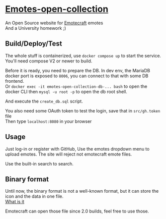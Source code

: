 # [Emotes-open-collection](emotes.kosmx.dev)
An Open Source website for [Emotecraft](https://github.com/KosmX/emotes) emotes  
And a University homework ;)

## Build/Deploy/Test

The whole stuff is containerized, use `docker compose up` to start the service.  
You'll need compose V2 or newer to build.  

Before it is ready, you need to prepare the DB. In dev env, the MariaDB docker port is exposed to `8006`, you can connect to that with some DB frontend.  
Or `docker exec -it emotes-open-collection-db-... bash` to open the docker CLI then `mysql -u root -p` to open the db root shell.  

And execute the `create_db.sql` script.  

You also need some OAuth token to test the login, save that in `src/gh.token` file  
Then type `localhost:8080` in your browser  

## Usage 
Just log-in or register with GitHub,
Use the emotes dropdown menu to upload emotes. The site will reject not emotecraft emote files.

Use the built-in search to search.

## Binary format
Until now, the binary format is not a well-known format, but it can store the icon and the data in one file.  
[What is it](https://github.com/KosmX/emotes/wiki/Emote-binary)  

Emotecraft can open those file since 2.0 builds, feel free to use those.  

